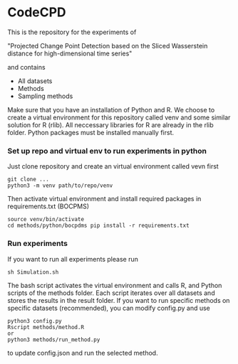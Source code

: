 # CodeCPD

This is the repository for the experiments of

"Projected Change Point Detection based on the Sliced Wasserstein distance for
high-dimensional time series"

and contains
- All datasets
- Methods
- Sampling methods

Make sure that you have an installation of Python and R. We choose to create a virtual environment for this repository called venv and some similar solution for R (rlib). All neccessary libraries for R are already in the rlib folder. Python packages must be installed manually first.

### Set up repo and virtual env to run experiments in python
Just clone repository and create an virtual environment called vevn first

```
git clone ...
python3 -m venv path/to/repo/venv
```
Then activate virtual environment and install required packages in requirements.txt (BOCPMS)
```
source venv/bin/activate
cd methods/python/bocpdms pip install -r requirements.txt
```
### Run experiments 
If you want to run all experiments please run 
```
sh Simulation.sh
```
The bash script activates the virtual environment and calls R, and Python scripts of the methods folder. Each script iterates over all datasets and stores the results in the result folder.
If you want to run specific methods on specific datasets (recommended), you can modify config.py and use
```
python3 config.py
Rscript methods/method.R
or
python3 methods/run_method.py
```
to update config.json and run the selected method.
